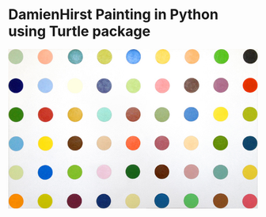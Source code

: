 # DamienHirst Painting in Python using Turtle package

![Painting output](https://github.com/MrNullPointer/DamienHirstPainting/blob/main/image.jpg)
